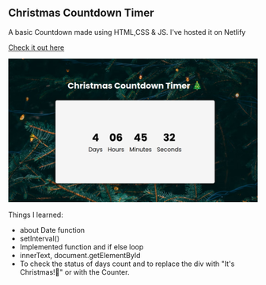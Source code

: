 ## Christmas Countdown Timer
A basic Countdown made using HTML,CSS & JS. I've hosted it on Netlify

[Check it out here](https://christmasscounter.netlify.app/)

![SS Of Website](./SS.png)

Things I learned:
- about Date function
- setInterval()
- Implemented function and if else loop
- innerText, document.getElementById
- To check the status of days count and to replace the div with "It's Christmas!💚" or with the Counter.
